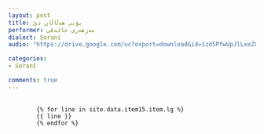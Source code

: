 ```yaml
---
layout: post
title: بۆنی هەڵاڵان دێ
performer: مەزهەری خالەقی
dialect: Sorani
audio: "https://drive.google.com/uc?export=download&id=1zd5PfwUpJlLxeZ87yivtEPaU8ZfXK4vH"

categories:
- Goranî

comments: true
---
```


<div class="language-plaintext highlighter-rouge">
    <div class="highlight">
        <pre class="highlight">
            <code>
        {% for line in site.data.item15.item.lg %}
        {{ line }}
        {% endfor %}
            </code>
        </pre>
    </div>
</div>


